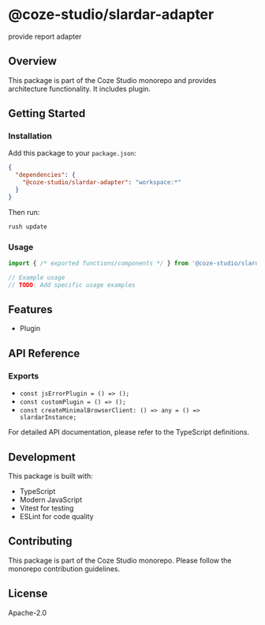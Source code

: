 # @coze-studio/slardar-adapter

provide report adapter

## Overview

This package is part of the Coze Studio monorepo and provides architecture functionality. It includes plugin.

## Getting Started

### Installation

Add this package to your `package.json`:

```json
{
  "dependencies": {
    "@coze-studio/slardar-adapter": "workspace:*"
  }
}
```

Then run:

```bash
rush update
```

### Usage

```typescript
import { /* exported functions/components */ } from '@coze-studio/slardar-adapter';

// Example usage
// TODO: Add specific usage examples
```

## Features

- Plugin

## API Reference

### Exports

- `const jsErrorPlugin = () => ();`
- `const customPlugin = () => ();`
- `const createMinimalBrowserClient: () => any = () => slardarInstance;`


For detailed API documentation, please refer to the TypeScript definitions.

## Development

This package is built with:

- TypeScript
- Modern JavaScript
- Vitest for testing
- ESLint for code quality

## Contributing

This package is part of the Coze Studio monorepo. Please follow the monorepo contribution guidelines.

## License

Apache-2.0
